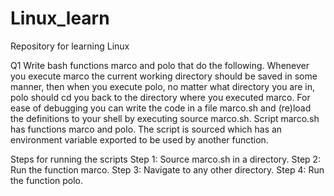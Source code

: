 # Linux_learn
Repository for learning Linux

Q1 Write bash functions marco and polo that do the following. Whenever you execute marco the current working directory should be saved in some manner, then when you execute polo, no matter what directory you are in, polo should cd you back to the directory where you executed marco. For ease of debugging you can write the code in a file marco.sh and (re)load the definitions to your shell by executing source marco.sh. Script marco.sh has functions marco and polo. The script is sourced which has an environment variable exported to be used by another function.

Steps for running the scripts
Step 1: Source marco.sh in a directory.
Step 2: Run the function marco.
Step 3: Navigate to any other directory.
Step 4: Run the function polo.
